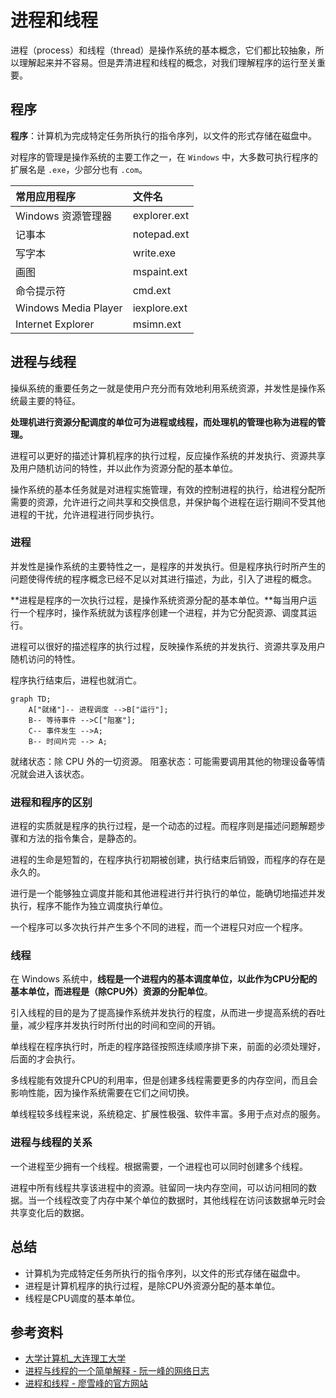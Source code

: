 # 进程和线程
进程（process）和线程（thread）是操作系统的基本概念，它们都比较抽象，所以理解起来并不容易。但是弄清进程和线程的概念，对我们理解程序的运行至关重要。

## 程序
**程序**：计算机为完成特定任务所执行的指令序列，以文件的形式存储在磁盘中。

对程序的管理是操作系统的主要工作之一，在 `Windows` 中，大多数可执行程序的扩展名是 `.exe`，少部分也有 `.com`。

| 常用应用程序 | 文件名 |
| :-- | :-- |
| Windows 资源管理器 | explorer.ext |
| 记事本 | notepad.ext |
| 写字本 | write.exe |
| 画图 | mspaint.ext |
| 命令提示符 | cmd.ext |
| Windows Media Player | iexplore.ext |
| Internet Explorer | msimn.ext |

## 进程与线程
操纵系统的重要任务之一就是使用户充分而有效地利用系统资源，并发性是操作系统最主要的特征。

**处理机进行资源分配调度的单位可为进程或线程，而处理机的管理也称为进程的管理。**

进程可以更好的描述计算机程序的执行过程，反应操作系统的并发执行、资源共享及用户随机访问的特性，并以此作为资源分配的基本单位。

操作系统的基本任务就是对进程实施管理，有效的控制进程的执行，给进程分配所需要的资源，允许进行之间共享和交换信息，并保护每个进程在运行期间不受其他进程的干扰，允许进程进行同步执行。

### 进程
并发性是操作系统的主要特性之一，是程序的并发执行。但是程序执行时所产生的问题使得传统的程序概念已经不足以对其进行描述，为此，引入了进程的概念。

**进程是程序的一次执行过程，是操作系统资源分配的基本单位。**每当用户运行一个程序时，操作系统就为该程序创建一个进程，并为它分配资源、调度其运行。

进程可以很好的描述程序的执行过程，反映操作系统的并发执行、资源共享及用户随机访问的特性。

程序执行结束后，进程也就消亡。

```mermaid
graph TD;
    A["就绪"]-- 进程调度 -->B["运行"];
    B-- 等待事件 -->C["阻塞"];
    C-- 事件发生 -->A;
    B-- 时间片完 --> A;
```

就绪状态：除 CPU 外的一切资源。
阻塞状态：可能需要调用其他的物理设备等情况就会进入该状态。

### 进程和程序的区别
进程的实质就是程序的执行过程，是一个动态的过程。而程序则是描述问题解题步骤和方法的指令集合，是静态的。

进程的生命是短暂的，在程序执行初期被创建，执行结束后销毁，而程序的存在是永久的。

进行是一个能够独立调度并能和其他进程进行并行执行的单位，能确切地描述并发执行，程序不能作为独立调度执行单位。

一个程序可以多次执行并产生多个不同的进程，而一个进程只对应一个程序。

### 线程
在 Windows 系统中，**线程是一个进程内的基本调度单位，以此作为CPU分配的基本单位，而进程是（除CPU外）资源的分配单位**。

引入线程的目的是为了提高操作系统并发执行的程度，从而进一步提高系统的吞吐量，减少程序并发执行时所付出的时间和空间的开销。

单线程在程序执行时，所走的程序路径按照连续顺序排下来，前面的必须处理好，后面的才会执行。

多线程能有效提升CPU的利用率，但是创建多线程需要更多的内存空间，而且会影响性能，因为操作系统需要在它们之间切换。

单线程较多线程来说，系统稳定、扩展性极强、软件丰富。多用于点对点的服务。

### 进程与线程的关系
一个进程至少拥有一个线程。根据需要，一个进程也可以同时创建多个线程。

进程中所有线程共享该进程中的资源。驻留同一块内存空间，可以访问相同的数据。当一个线程改变了内存中某个单位的数据时，其他线程在访问该数据单元时会共享变化后的数据。

## 总结
 * 计算机为完成特定任务所执行的指令序列，以文件的形式存储在磁盘中。
 * 进程是计算机程序的执行过程，是除CPU外资源分配的基本单位。
 * 线程是CPU调度的基本单位。

## 参考资料
 * [大学计算机_大连理工大学](https://www.icourse163.org/course/DLUT-1001938002)
 * [进程与线程的一个简单解释 - 阮一峰的网络日志](http://www.ruanyifeng.com/blog/2013/04/processes_and_threads.html)
 * [进程和线程 - 廖雪峰的官方网站](https://www.liaoxuefeng.com/wiki/0014316089557264a6b348958f449949df42a6d3a2e542c000/0014319272686365ec7ceaeca33428c914edf8f70cca383000)